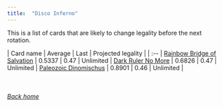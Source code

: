 ```yaml
---
title:  "Disco Inferno"
---
```


This is a list of cards that are likely to change legality before the next rotation.

| Card name | Average | Last | Projected legality |
| :-- |
[Rainbow Bridge of Salvation](https://db.ygoprodeck.com/card/?search=Rainbow%20Bridge%20of%20Salvation) | 0.5337 | 0.47 | Unlimited |
[Dark Ruler No More](https://db.ygoprodeck.com/card/?search=Dark%20Ruler%20No%20More) | 0.6826 | 0.47 | Unlimited |
[Paleozoic Dinomischus](https://db.ygoprodeck.com/card/?search=Paleozoic%20Dinomischus) | 0.8901 | 0.46 | Unlimited |

<br>

###### [Back home](index)